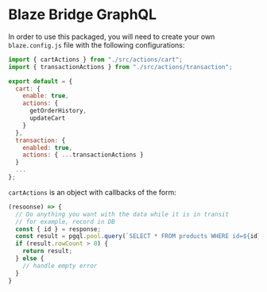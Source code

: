 # Blaze Bridge GraphQL

In order to use this packaged, you will need to create your own  `blaze.config.js` file with the following configurations:

```js
import { cartActions } from "./src/actions/cart";
import { transactionActions } from "./src/actions/transaction";

export default = {
  cart: {
    enable: true,
    actions: {
      getOrderHistory,
      updateCart
    }
  },
  transaction: {
    enabled: true,
    actions: { ...transactionActions }
  }
  ...
};
```

`cartActions` is an object with callbacks of the form:

```js
(resoonse) => {
  // Do anything you want with the data while it is in transit
  // for example, record in DB
  const { id } = response;
  const result = pgql.pool.query(`SELECT * FROM products WHERE id=${id}`);
  if (result.rowCount > 0) {
    return result;
  } else {
    // handle empty error
  }
}
```